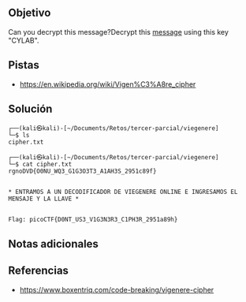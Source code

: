 ## Objetivo
Can you decrypt this message?Decrypt this [message](https://artifacts.picoctf.net/c/160/cipher.txt) using this key "CYLAB".

## Pistas
- https://en.wikipedia.org/wiki/Vigen%C3%A8re_cipher

## Solución
```
┌──(kali㉿kali)-[~/Documents/Retos/tercer-parcial/viegenere]
└─$ ls
cipher.txt
                                                                                                                   
┌──(kali㉿kali)-[~/Documents/Retos/tercer-parcial/viegenere]
└─$ cat cipher.txt 
rgnoDVD{O0NU_WQ3_G1G3O3T3_A1AH3S_2951c89f}


* ENTRAMOS A UN DECODIFICADOR DE VIEGENERE ONLINE E INGRESAMOS EL MENSAJE Y LA LLAVE *


Flag: picoCTF{D0NT_US3_V1G3N3R3_C1PH3R_2951a89h}
```
## Notas adicionales


## Referencias
- https://www.boxentriq.com/code-breaking/vigenere-cipher
